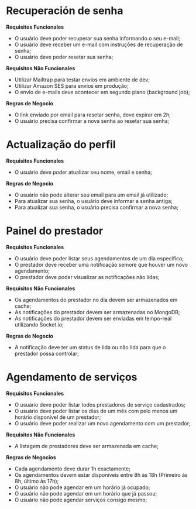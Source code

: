 # Recuperación de senha

**Requisitos Funcionales**

- O usuário deve poder recuperar sua senha informando o seu e-mail;
- O usuário deve receber um e-mail com instruçōes de recuperação de senha;
- O usuário deve poder resetar sua senha;

**Requisitos Não Funcionales**

- Utilizar Mailtrap para testar envios em ambiente de dev;
- Utilizar Amazon SES para envios em produção;
- O envio de e-mails deve acontecer em segundo plano (background job);

**Regras de Negocio**

- O link enviado por email para resetar senha, deve expirar em 2h;
- O usuário precisa confirmar a nova senha ao resetar sua senha;

# Actualização do perfil

**Requisitos Funcionales**

- O usuário deve poder atualizar seu nome, email e senha;

**Regras de Negocio**

- O usuário não pode alterar seu email para um email já utilizado;
- Para atualizar sua senha, o usuário deve informar a senha antiga;
- Para atualizar sua senha, o usuário precisa confirmar a nova senha;

# Painel do prestador

**Requisitos Funcionales**

- O usuário deve poder listar seus agendamentos de um dia específico;
- O prestador deve receber uma notificação semore que houver um novo agendamento;
- O prestador deve poder visualizar as notificaçōes não lidas;

**Requisitos Não Funcionales**

- Os agendamentos do prestador no dia devem ser armazenados em cache;
- As notificaçōes do prestador devem ser armazenadas no MongoDB;
- As notificações do prestador devem ser enviadas em tempo-real utilizando Socket.io;

**Regras de Negocio**

- A notificação deve ter um status de lida ou não lida para que o prestador possa controlar;

# Agendamento de serviços

**Requisitos Funcionales**

- O usuário deve poder listar todos prestadores de serviço cadastrados;
- O usuário deve poder listar os dias de um mês com pelo menos um horário disponível de um prestador;
- O usuário deve poder realizar um novo agendamento com um prestador;

**Requisitos Não Funcionales**

- A listagem de prestadores deve ser armazenada em cache;

**Regras de Negocios**

- Cada agendamento deve durar 1h exactamente;
- Os agendamentos devem estar disponíveis entre 8h às 18h (Primeiro ás 8h, último às 17h);
- O usuário não pode agendar em um horário já ocupado;
- O usuário não pode agendar em um horário que já passou;
- O usuário não pode agendar serviços consigo mesmo;
